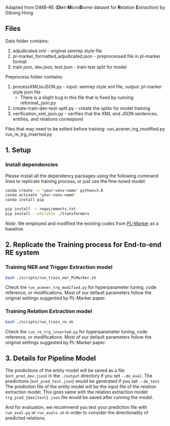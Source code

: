 Adapted from DiMB-RE (**Di**et-**M**icro**B**iome dataset for **R**elation **E**xtraction) by Gibong Hong
## Files
Data folder contains:
1. adjudicated.xml - original semrep style file
2. pl-marker_formatted_adjudicated.json - preprocessed file in pl-marker format
3. train.json, dev.json, test.json - train test split for model

Preprocess folder contains:
1. processXMLtoJSON.py - input: semrep style xml file, output: pl-marker style json file
   - There is a slight bug in this file that is fixed by running reformat_json.py
2. create-train-dev-test-split.py - create the splits for model training
3. verification_xml_json.py - verifies that the XML and JSON sentences, entities, and relations correspond

Files that may need to be edited before training:
run_acener_trg_modified.py
run_re_trg_inserted.py

## 1. Setup

### Install dependencies
Please install all the dependency packages using the following command lines to replicate training process, or just use the fine-tuned model:

```bash
conda create -n *your-venv-name* python=3.8
conda activate *your-venv-name*
conda install pip

pip install -r requirements.txt
pip install --editable ./transformers
```

*Note*: We employed and modified the existing codes from [PL-Marker](https://github.com/thunlp/PL-Marker) as a baseline.

## 2. Replicate the Training process for End-to-end RE system

### Training NER and Trigger Extraction model

```bash
bash ./scripts/run_train_ner_PLMarker.sh
```

Check the `run_acener_trg_modified.py` for hyperparameter tuning, code reference, or modifications.
Most of our default parameters follow the original settings suggested by PL-Marker paper.

### Training Relation Extraction model

```bash
bash ./scripts/run_train_re.sh
```

Check the `run_re_trg_inserted.py` for hyperparameter tuning, code reference, or modifications.
Most of our default parameters follow the original settings suggested by PL-Marker paper.

## 3. Details for Pipeline Model

The predictions of the entity model will be saved as a file (`ent_pred_dev.json`) in the `./output` directory if you set `--do_eval`. The predictions (`ent_pred_test.json`) would be generated if you set `--do_test`. The prediction file of the entity model will be the input file of the relation extraction model. This goes same with the relation extraction model: `trg_pred_{dev|test}.json` file would be saved after running the model.

And for evaluation, we recommend you test your prediction file with `run_eval.py` or `run_evals.sh` in order to consider the directionality of predicted relations.